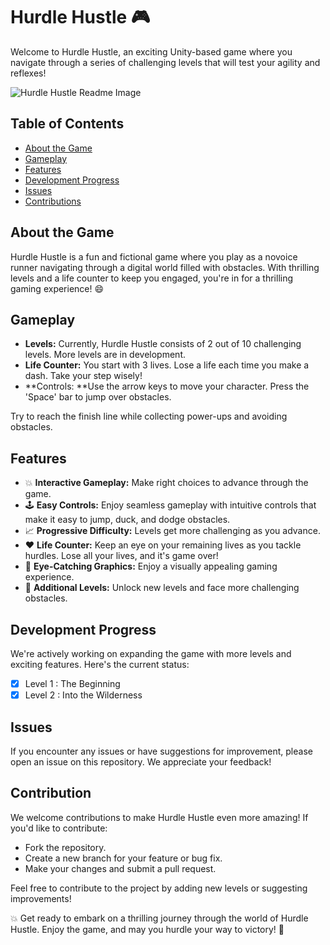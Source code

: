 # Hurdle Hustle 🎮

Welcome to Hurdle Hustle, an exciting Unity-based game where you navigate through a series of challenging levels that will test your agility and reflexes!

![Hurdle Hustle Readme Image](https://github.com/Raqeeb27/Hurdle-Hustle/assets/117599550/c6af81e7-0022-4854-9c0a-f8de3f71b444)


## Table of Contents
- [About the Game](#about-the-game)
- [Gameplay](#gameplay)
- [Features](#features)
- [Development Progress](#development-progress)
- [Issues](#issues)
- [Contributions](#contribution)


## About the Game

Hurdle Hustle is a fun and fictional game where you play as a novoice runner navigating through a digital world filled with obstacles. With thrilling levels and a life counter to keep you engaged, you're in for a thrilling gaming experience! 😄

## Gameplay

- **Levels:** Currently, Hurdle Hustle consists of 2 out of 10 challenging levels. More levels are in development.
- **Life Counter:** You start with 3 lives. Lose a life each time you make a dash. Take your step wisely!
- **Controls: **Use the arrow keys to move your character. Press the 'Space' bar to jump over obstacles.

Try to reach the finish line while collecting power-ups and avoiding obstacles.

## Features

- 💥 **Interactive Gameplay:** Make right choices to advance through the game.
- 🕹️ **Easy Controls:** Enjoy seamless gameplay with intuitive controls that make it easy to jump, duck, and dodge obstacles.
- 📈 **Progressive Difficulty:** Levels get more challenging as you advance.
- ❤️ **Life Counter:** Keep an eye on your remaining lives as you tackle hurdles. Lose all your lives, and it's game over!
- 🎨 **Eye-Catching Graphics:** Enjoy a visually appealing gaming experience.
- 🌟 **Additional Levels:** Unlock new levels and face more challenging obstacles.

## Development Progress

We're actively working on expanding the game with more levels and exciting features. Here's the current status:

- [x] Level 1 : The Beginning
- [x] Level 2 : Into the Wilderness

## Issues
If you encounter any issues or have suggestions for improvement, please open an issue on this repository. We appreciate your feedback!

## Contribution
We welcome contributions to make Hurdle Hustle even more amazing! If you'd like to contribute:

- Fork the repository.
- Create a new branch for your feature or bug fix.
- Make your changes and submit a pull request.

Feel free to contribute to the project by adding new levels or suggesting improvements!


💥 Get ready to embark on a thrilling journey through the world of Hurdle Hustle. Enjoy the game, and may you hurdle your way to victory! 🏃
